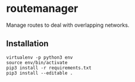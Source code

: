# routemanager
Manage routes to deal with overlapping networks.

## Installation
```
virtualenv -p python3 env
source env/bin/activate
pip3 install -r requirements.txt
pip3 install --editable .
```
